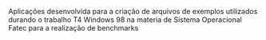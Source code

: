 Aplicações desenvolvida para a criação de arquivos de exemplos utilizados durando o
trabalho T4 Windows 98 na materia de Sistema Operacional Fatec para a realização de
benchmarks
